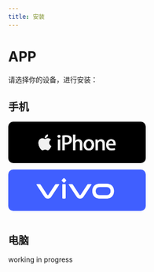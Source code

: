```yaml
---
title: 安装
---
```


# APP

请选择你的设备，进行安装：

## 手机

<a href="./iphone">
  <img src="./assets/iPhone.png" alt="iPhone" width="280" style="margin-block-end: 10px; border-radius: 10px;">
</a>

<a href="./vivo">
  <img src="./assets/vivo.png" alt="vivo" width="280" style="margin-block-end: 10px; border-radius: 10px;">
</a>

## 电脑

working in progress



